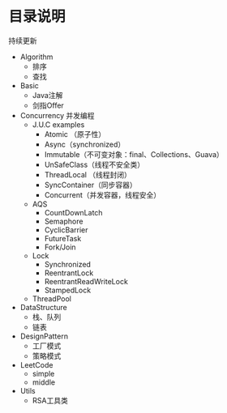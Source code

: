 # 目录说明

持续更新

* Algorithm
    -   排序
    -   查找
* Basic
    - Java注解
    - 剑指Offer
* Concurrency 并发编程
    - J.U.C examples
        - Atomic （原子性）
        - Async（synchronized）
        - Immutable（不可变对象：final、Collections、Guava）
        - UnSafeClass（线程不安全类）
        - ThreadLocal （线程封闭）
        - SyncContainer（同步容器）
        - Concurrent（并发容器，线程安全）
    - AQS
        - CountDownLatch
        - Semaphore
        - CyclicBarrier
        - FutureTask
        - Fork/Join
    - Lock
        - Synchronized
        - ReentrantLock
        - ReentrantReadWriteLock
        - StampedLock
    - ThreadPool
* DataStructure 
    - 栈、队列
    - 链表
* DesignPattern 
    - 工厂模式
    - 策略模式
* LeetCode
    - simple
    - middle
* Utils
    - RSA工具类






